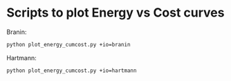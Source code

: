 # Scripts to plot Energy vs Cost curves

Branin:
```bash
python plot_energy_cumcost.py +io=branin
```

Hartmann:
```bash
python plot_energy_cumcost.py +io=hartmann
```
